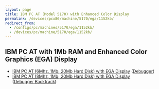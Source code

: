 ```yaml
---
layout: page
title: IBM PC AT (Model 5170) with Enhanced Color Display
permalink: /devices/pcx86/machine/5170/ega/1152kb/
redirect_from:
  - /configs/pc/machines/5170/ega/1152kb/
  - /devices/pc/machine/5170/ega/1152kb/
---
```


IBM PC AT with 1Mb RAM and Enhanced Color Graphics (EGA) Display
---

* [IBM PC AT (6Mhz, 1Mb, 20Mb Hard Disk) with EGA Display](/devices/pcx86/machine/5170/ega/1152kb/rev1/) ([Debugger](/devices/pcx86/machine/5170/ega/1152kb/rev1/debugger/))
* [IBM PC AT (8Mhz, 1Mb, 20Mb Hard Disk) with EGA Display](/devices/pcx86/machine/5170/ega/1152kb/rev3/) ([Debugger](/devices/pcx86/machine/5170/ega/1152kb/rev3/debugger/),[Backtrack](/devices/pcx86/machine/5170/ega/1152kb/rev3/debugger/backtrack/))
